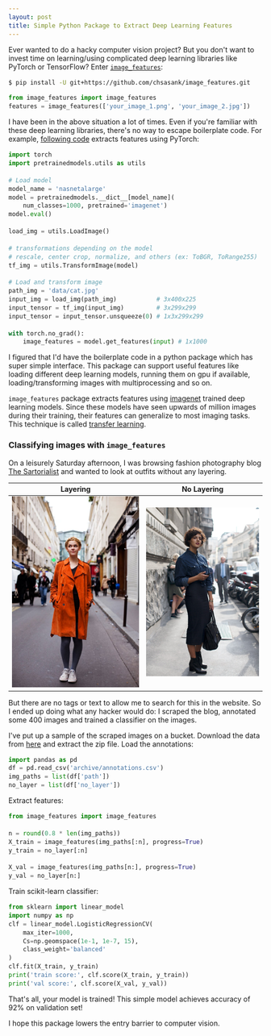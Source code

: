 ```yaml
---
layout: post
title: Simple Python Package to Extract Deep Learning Features
---
```


Ever wanted to do a hacky computer vision project? But you don't want to invest time on learning/using complicated deep learning libraries like PyTorch or TensorFlow? Enter [`image_features`](https://github.com/chsasank/image_features):

```bash
$ pip install -U git+https://github.com/chsasank/image_features.git
```

```python
from image_features import image_features
features = image_features(['your_image_1.png', 'your_image_2.jpg'])
```

I have been in the above situation a lot of times. Even if you're familiar with these deep learning libraries, there's no way to escape boilerplate code. For example, [following code](https://github.com/Cadene/pretrained-models.pytorch/blob/master/README.md) extracts features using PyTorch:

```python
import torch
import pretrainedmodels.utils as utils

# Load model
model_name = 'nasnetalarge'
model = pretrainedmodels.__dict__[model_name](
    num_classes=1000, pretrained='imagenet')
model.eval()

load_img = utils.LoadImage()

# transformations depending on the model
# rescale, center crop, normalize, and others (ex: ToBGR, ToRange255)
tf_img = utils.TransformImage(model)

# Load and transform image
path_img = 'data/cat.jpg'
input_img = load_img(path_img)           # 3x400x225
input_tensor = tf_img(input_img)         # 3x299x299
input_tensor = input_tensor.unsqueeze(0) # 1x3x299x299

with torch.no_grad():
    image_features = model.get_features(input) # 1x1000
```

I figured that I'd have the boilerplate code in a python package which has super simple interface. This package can support useful features like loading different deep learning models, running them on gpu if available, loading/transforming images with multiprocessing and so on.

`image_features` package extracts features using [imagenet](http://www.image-net.org) trained deep learning models. Since these models have seen upwards of million images during their training, their features can generalize to most imaging tasks. This technique is called [transfer learning](http://cs231n.github.io/transfer-learning/).

### Classifying images with `image_features`

On a leisurely Saturday afternoon, I was browsing fashion photography blog [The Sartorialist](https://www.thesartorialist.com) and wanted to look at outfits without any layering. 

Layering            |  No Layering
:-------------------------:|:-------------------------:
![](/assets/images/sartorialist/layered.jpg)  |  ![](/assets/images/sartorialist/no_layer.jpg)


But there are no tags or text to allow me to search for this in the website. So I ended up doing what any hacker would do: I scraped the blog, annotated some 400 images and trained a classifier on the images.

I've put up a sample of the scraped images on a bucket. Download the data from [here](https://storage.googleapis.com/public-sasank/sartorialist_images.zip) and extract the zip file. Load the annotations:

```python
import pandas as pd
df = pd.read_csv('archive/annotations.csv')
img_paths = list(df['path'])
no_layer = list(df['no_layer'])
```

Extract features:

```python
from image_features import image_features

n = round(0.8 * len(img_paths))
X_train = image_features(img_paths[:n], progress=True)
y_train = no_layer[:n]

X_val = image_features(img_paths[n:], progress=True)
y_val = no_layer[n:]
```

Train scikit-learn classifier:

```python
from sklearn import linear_model
import numpy as np
clf = linear_model.LogisticRegressionCV(
    max_iter=1000,
    Cs=np.geomspace(1e-1, 1e-7, 15),
    class_weight='balanced'
)
clf.fit(X_train, y_train)
print('train score:', clf.score(X_train, y_train))
print('val score:', clf.score(X_val, y_val))
```

That's all, your model is trained! This simple model achieves accuracy of 92% on validation set!

I hope this package lowers the entry barrier to computer vision. 
